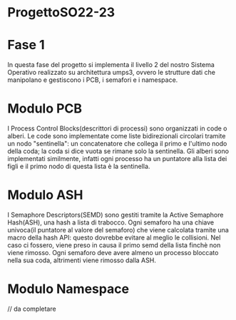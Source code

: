 # ProgettoSO22-23

# Fase 1
In questa fase del progetto si implementa il livello 2 del nostro Sistema Operativo realizzato su architettura umps3, ovvero le strutture dati che manipolano e gestiscono i PCB, i semafori e i namespace. 

# Modulo PCB
I Process Control Blocks(descrittori di processi) sono organizzati in code o alberi. Le code sono implementate come liste bidirezionali circolari tramite un nodo "sentinella": un concatenatore che collega il primo e l'ultimo nodo della coda; la coda si dice vuota se rimane solo la sentinella. Gli alberi sono implementati similmente, infatti ogni processo ha un puntatore alla lista dei figli e il primo nodo di questa lista è la sentinella.    

# Modulo ASH
I Semaphore Descriptors(SEMD) sono gestiti tramite la Active Semaphore Hash(ASH), una hash a lista di trabocco. Ogni semaforo ha una chiave univoca(il puntatore al valore del semaforo) che viene calcolata tramite una macro della hash API: questo dovrebbe evitare al meglio le collisioni. Nel caso ci fossero, viene preso in causa il primo semd della lista finchè non viene rimosso. Ogni semaforo deve avere almeno un processo bloccato nella sua coda, altrimenti viene rimosso dalla ASH.

# Modulo Namespace
// da completare
